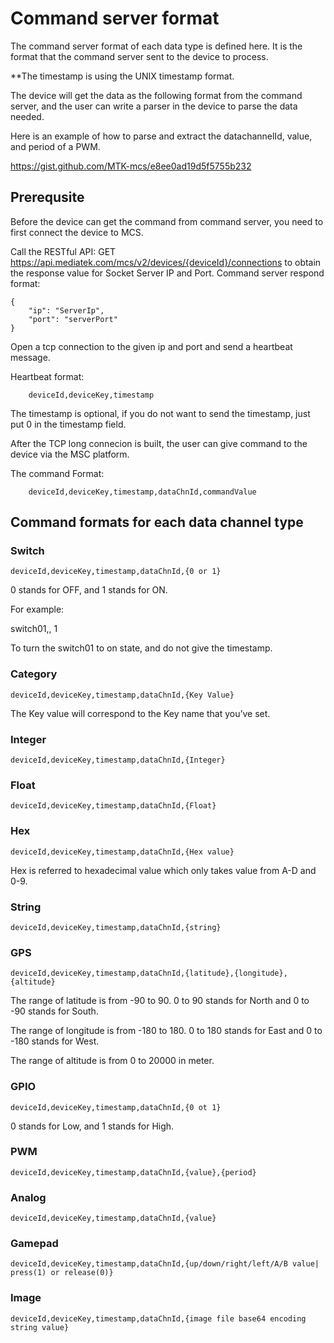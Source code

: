 # Command server format
The command server format of each data type is defined here. It is the format that the command server sent to the device to process.

**The timestamp is using the UNIX timestamp format.

The device will get the data as the following format from the command server, and the user can write a parser in the device to parse the data needed.

Here is an example of how to parse and extract the datachannelId, value, and period of a PWM.

https://gist.github.com/MTK-mcs/e8ee0ad19d5f5755b232


## Prerequsite
Before the device can get the command from command server, you need to first connect the device to MCS.

Call the RESTful API: GET https://api.mediatek.com/mcs/v2/devices/{deviceId}/connections to obtain the response value for Socket Server IP and Port.
Command server respond format:

```
{
    "ip": "ServerIp",
    "port": "serverPort"
}

```
Open a tcp connection to the given ip and port and send a heartbeat message.

Heartbeat format:

```
    deviceId,deviceKey,timestamp

```
The timestamp is optional, if you do not want to send the timestamp, just put 0 in the timestamp field.


After the TCP long connecion is built, the user can give command to the device via the MSC platform.

The command Format:

```
    deviceId,deviceKey,timestamp,dataChnId,commandValue

```


## Command formats for each data channel type


### Switch

```
deviceId,deviceKey,timestamp,dataChnId,{0 or 1}

```
0 stands for OFF, and 1 stands for ON.

For example:

switch01,, 1

To turn the switch01 to on state, and do not give the timestamp.

### Category
```
deviceId,deviceKey,timestamp,dataChnId,{Key Value}
```
The Key value will correspond to the Key name that you’ve set.

### Integer
```
deviceId,deviceKey,timestamp,dataChnId,{Integer}
```

### Float
```
deviceId,deviceKey,timestamp,dataChnId,{Float}
```

### Hex
```
deviceId,deviceKey,timestamp,dataChnId,{Hex value}
```
Hex is referred to hexadecimal value which only takes value from A-D and 0-9.

### String
```
deviceId,deviceKey,timestamp,dataChnId,{string}
```

### GPS
```
deviceId,deviceKey,timestamp,dataChnId,{latitude},{longitude},{altitude}
```

The range of latitude is from -90 to 90. 0 to 90 stands for North and 0 to -90 stands for South.

The range of longitude is from -180 to 180. 0 to 180 stands for East and 0 to -180 stands for West.

The range of altitude is from 0 to 20000 in meter.

### GPIO
```
deviceId,deviceKey,timestamp,dataChnId,{0 ot 1}
```
0 stands for Low, and 1 stands for High.

### PWM
```
deviceId,deviceKey,timestamp,dataChnId,{value},{period}

```

### Analog
```
deviceId,deviceKey,timestamp,dataChnId,{value}

```

### Gamepad
```
deviceId,deviceKey,timestamp,dataChnId,{up/down/right/left/A/B value| press(1) or release(0)}

```

### Image
```
deviceId,deviceKey,timestamp,dataChnId,{image file base64 encoding string value}

```

